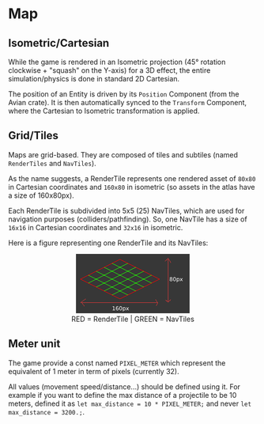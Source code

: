 # Map

## Isometric/Cartesian

While the game is rendered in an Isometric projection (45° rotation clockwise + "squash" on the Y-axis) for a 3D effect, the entire simulation/physics is done in standard 2D Cartesian.

The position of an Entity is driven by its `Position` Component (from the Avian crate). It is then automatically synced to the `Transform` Component, where the Cartesian to Isometric transformation is applied.

## Grid/Tiles

Maps are grid-based. They are composed of tiles and subtiles (named `RenderTiles` and `NavTiles`).

As the name suggests, a RenderTile represents one rendered asset of `80x80` in Cartesian coordinates and `160x80` in isometric (so assets in the atlas have a size of 160x80px).

Each RenderTile is subdivided into 5x5 (25) NavTiles, which are used for navigation purposes (colliders/pathfinding). So, one NavTile has a size of `16x16` in Cartesian coordinates and `32x16` in isometric.

Here is a figure representing one RenderTile and its NavTiles:

<figure style="text-align: center;">
    <img src="./img/tile.png" alt="Tile" />
    <figcaption>RED = RenderTile | GREEN = NavTiles</figcaption>
</figure>

## Meter unit

The game provide a const named `PIXEL_METER` which represent the equivalent of 1 meter in term of pixels (currently 32).

All values (movement speed/distance...) should be defined using it. For example if you want to define the max distance of a projectile to be 10 meters, defined it as `let max_distance = 10 * PIXEL_METER;` and never `let max_distance = 3200.;`.